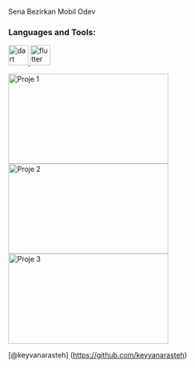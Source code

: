 <p>Sena Bezirkan Mobil Odev</p>

<h3 align="left">Languages and Tools:</h3>

<p align="left"> <a href="https://dart.dev" target="_blank" rel="noreferrer"> <img src="https://www.vectorlogo.zone/logos/dartlang/dartlang-icon.svg" alt="dart" width="40" height="40"/> </a> <a href="https://flutter.dev" target="_blank" rel="noreferrer"> <img src="https://www.vectorlogo.zone/logos/flutterio/flutterio-icon.svg" alt="flutter" width="40" height="40"/> </a> </p>

<img src="https://i.hizliresim.com/cys0jx4.png" alt="Proje 1" width="320" height="180">

<img src="https://i.hizliresim.com/dt7ty14.png" alt="Proje 2" width="320" height="180">

<img src="https://i.hizliresim.com/dt7ty14.png" alt="Proje 3" width="320" height="180">

[@keyvanarasteh] (https://github.com/keyvanarasteh)